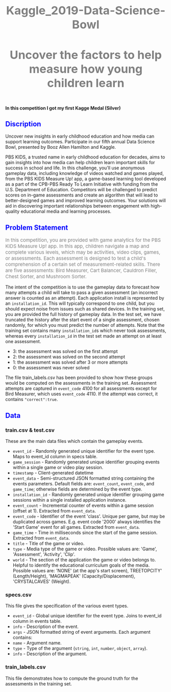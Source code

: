 <h1 style="font-size:36px;text-align:center;color:gray"> <b>Kaggle_2019-Data-Science-Bowl</b> </h1>

<h4 style="font-size:36px;text-align:center;color:gray"> <b>Uncover the factors to help measure how young children learn</b> </h4>
 
 <p><b>In this competition I got my first Kagge Medal (Silver)</b></b>
 
<h2 style="color:blue">Discription</h2>

<p>
Uncover new insights in early childhood education and how media can support learning outcomes. Participate in our fifth annual Data Science Bowl, presented by Booz Allen Hamilton and Kaggle.

PBS KIDS, a trusted name in early childhood education for decades, aims to gain insights into how media can help children learn important skills for success in school and life. In this challenge, you’ll use anonymous gameplay data, including knowledge of videos watched and games played, from the PBS KIDS Measure Up! app, a game-based learning tool developed as a part of the CPB-PBS Ready To Learn Initiative with funding from the U.S. Department of Education. Competitors will be challenged to predict scores on in-game assessments and create an algorithm that will lead to better-designed games and improved learning outcomes. Your solutions will aid in discovering important relationships between engagement with high-quality educational media and learning processes.</p>

<h2 style="color:blue">Problem Statement</h2>
<p style="color:gray;font-size:15px">
In this competition, you are provided with game analytics for the PBS KIDS Measure Up! app. In this app, children navigate a map and complete various levels, which may be activities, video clips, games, or assessments. Each assessment is designed to test a child's comprehension of a certain set of measurement-related skills. There are five assessments: Bird Measurer, Cart Balancer, Cauldron Filler, Chest Sorter, and Mushroom Sorter.</br>

 The intent of the competition is to use the gameplay data to forecast how many attempts a child will take to pass a given assessment (an incorrect answer is counted as an attempt). Each application install is represented by an `installation_id`. This will typically correspond to one child, but you should expect noise from issues such as shared devices. In the training set, you are provided the full history of gameplay data. In the test set, we have truncated the history after the start event of a single assessment, chosen randomly, for which you must predict the number of attempts. Note that the training set contains many `installation_id`s which never took assessments, whereas every `installation_id` in the test set made an attempt on at least one assessment.</br>
 
- 3: the assessment was solved on the first attempt
- 2: the assessment was solved on the second attempt
- 1: the assessment was solved after 3 or more attempts
- 0: the assessment was never solved

The file train_labels.csv has been provided to show how these groups would be computed on the assessments in the training set. Assessment attempts are captured in `event_code` 4100 for all assessments except for Bird Measurer, which uses `event_code` 4110. If the attempt was correct, it contains `"correct":true`.
</p>

<h2 style="color:blue">Data</h2>

<h3>train.csv & test.csv</h3>

These are the main data files which contain the gameplay events.

- `event_id` - Randomly generated unique identifier for the event type. Maps to event_id column in specs table.
- `game_session` - Randomly generated unique identifier grouping events within a single game or video play session.
- `timestamp` - Client-generated datetime
- `event_data` - Semi-structured JSON formatted string containing the events parameters. Default fields are: `event_count`, `event_code`, and `game_time`; otherwise fields are determined by the event type.
- `installation_id` - Randomly generated unique identifier grouping game sessions within a single installed application instance.
- `event_count` - Incremental counter of events within a game session (offset at 1). Extracted from `event_data`.
- `event_code` - Identifier of the event 'class'. Unique per game, but may be duplicated across games. E.g. event code '2000' always identifies the 'Start Game' event for all games. Extracted from `event_data`.
- `game_time` - Time in milliseconds since the start of the game session. Extracted from `event_data`.
- `title` - Title of the game or video.
- `type` - Media type of the game or video. Possible values are: 'Game', 'Assessment', 'Activity', 'Clip'.
- `world` - The section of the application the game or video belongs to. Helpful to identify the educational curriculum goals of the media. Possible values are: 'NONE' (at the app's start screen), TREETOPCITY' (Length/Height), 'MAGMAPEAK' (Capacity/Displacement), 'CRYSTALCAVES' (Weight).

<h3>specs.csv</h3>

This file gives the specification of the various event types.

- `event_id` - Global unique identifier for the event type. Joins to event_id column in events table.
- `info` - Description of the event.
- `args` - JSON formatted string of event arguments. Each argument contains:
- `name` - Argument name.
- `type` - Type of the argument (`string`, `int`, `number`, `object`, `array`).
- `info` - Description of the argument.

<h3>train_labels.csv</h3>

This file demonstrates how to compute the ground truth for the assessments in the training set.







 
 

